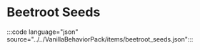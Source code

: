 # Beetroot Seeds

:::code language="json" source="../../VanillaBehaviorPack/items/beetroot_seeds.json":::